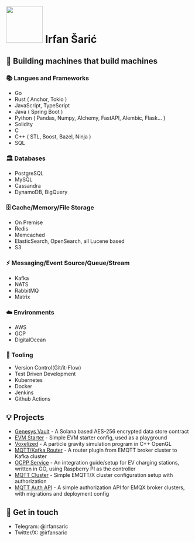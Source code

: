 # <img width="100px" src="https://avatars.githubusercontent.com/u/11465554?v=4" /> Irfan Šarić

## 🤖 Building machines that build machines

### 📚 Langues and Frameworks
- Go
- Rust ( Anchor, Tokio )
- JavaScript, TypeScript
- Java ( Spring Boot )
- Python ( Pandas, Numpy, Alchemy, FastAPI, Alembic, Flask... )
- Solidity
- C
- C++ ( STL, Boost, Bazel, Ninja )
- SQL

### 🏛️ Databases
- PostgreSQL
- MySQL
- Cassandra
- DynamoDB, BigQuery

### 🗄️ Cache/Memory/File Storage
- On Premise
- Redis
- Memcached
- ElasticSearch, OpenSearch, all Lucene based
- S3


### ⚡️ Messaging/Event Source/Queue/Stream
- Kafka
- NATS
- RabbitMQ
- Matrix

### ☁️ Environments
- AWS
- GCP
- DigitalOcean


### 🧰 Tooling
- Version Control(Git/it-Flow)
- Test Driven Development
- Kubernetes
- Docker
- Jenkins
- Github Actions

## 💡 Projects
- [Genesys Vault](https://github.com/Zarathos94/genesys-vault) - A Solana based AES-256 encrypted data store contract
- [EVM Starter](https://github.com/Zarathos94/evm-starter) - Simple EVM starter config, used as a playground
- [Voxelized](https://github.com/Zarathos94/Voxelized) - A particle gravity simulation program in C++ OpenGL
- [MQTT/Kafka Router](https://github.com/Zarathos94/emqttd_kafka_plugin_rev) - A router plugin from EMQTT broker cluster to Kafka cluster
- [OCPP Service](https://github.com/Zarathos94/ocpp-service) - An integration guide/setup for EV charging stations, written in GO, using Raspberry PI as the controller
- [MQTT Cluster](https://github.com/Zarathos94/mqtt-cluster) - Simple EMQTT/X cluster configuration setup with authorization
- [MQTT Auth API](https://github.com/Zarathos94/mqtt-auth-api) - A simple authorization API for EMQX broker clusters, with migrations and deployment config

## 🔗 Get in touch
- Telegram: @irfansaric
- Twitter/X: @irfansaric
